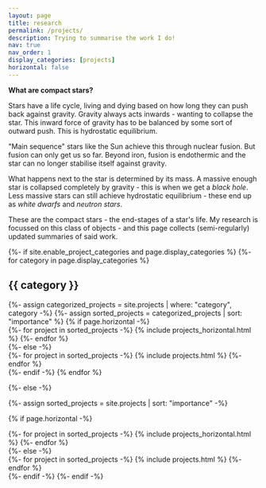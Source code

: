 ```yaml
---
layout: page
title: research
permalink: /projects/
description: Trying to summarise the work I do!
nav: true
nav_order: 1
display_categories: [projects]
horizontal: false
---
```


<b>What are compact stars?</b>

Stars have a life cycle, living and dying based on how long they can push back against gravity. Gravity always acts inwards - wanting to collapse the star. This inward force of gravity has to be balanced by some sort of outward push. This is hydrostatic equilibrium.

"Main sequence" stars like the Sun achieve this through nuclear fusion. But fusion can only get us so far. Beyond iron, fusion is endothermic and the star can no longer stabilise itself against gravity. 

What happens next to the star is determined by its mass. A massive enough star is collapsed completely by gravity - this is when we get a <i>black hole</i>. Less massive stars can still achieve hydrostatic equilibrium - these end up as <i>white dwarfs</i> and <i>neutron stars</i>. 

These are the compact stars - the end-stages of a star's life. My research is focussed on this class of objects - and this page collects (semi-regularly) updated summaries of said work.

<!-- pages/projects.md -->
<div class="projects">
{%- if site.enable_project_categories and page.display_categories %}
  <!-- Display categorized projects -->
  {%- for category in page.display_categories %}
  <h2 class="category">{{ category }}</h2>
  {%- assign categorized_projects = site.projects | where: "category", category -%}
  {%- assign sorted_projects = categorized_projects | sort: "importance" %}
  <!-- Generate cards for each project -->
  {% if page.horizontal -%}
  <div class="container">
    <div class="row row-cols-2">
    {%- for project in sorted_projects -%}
      {% include projects_horizontal.html %}
    {%- endfor %}
    </div>
  </div>
  {%- else -%}
  <div class="grid">
    {%- for project in sorted_projects -%}
      {% include projects.html %}
    {%- endfor %}
  </div>
  {%- endif -%}
  {% endfor %}

{%- else -%}
<!-- Display projects without categories -->
  {%- assign sorted_projects = site.projects | sort: "importance" -%}
  <!-- Generate cards for each project -->
  {% if page.horizontal -%}
  <div class="container">
    <div class="row row-cols-2">
    {%- for project in sorted_projects -%}
      {% include projects_horizontal.html %}
    {%- endfor %}
    </div>
  </div>
  {%- else -%}
  <div class="grid">
    {%- for project in sorted_projects -%}
      {% include projects.html %}
    {%- endfor %}
  </div>
  {%- endif -%}
{%- endif -%}
</div>
